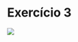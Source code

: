 # Exercício 3

![](https://uploaddeimagens.com.br/images/003/846/033/original/Sem_t%C3%ADtulo.png?1651091132)